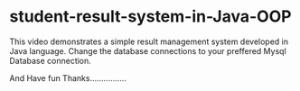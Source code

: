 # student-result-system-in-Java-OOP
This video demonstrates a simple result management system developed in Java language.
 Change the database connections to your preffered Mysql Database connection.
 
 
 And Have fun Thanks................
